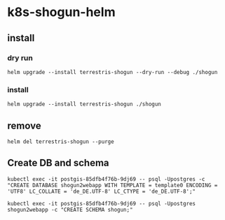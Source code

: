 # k8s-shogun-helm

## install
### dry run
`helm upgrade --install terrestris-shogun --dry-run --debug ./shogun`

### install
`helm upgrade --install terrestris-shogun ./shogun`

## remove 
`helm del terrestris-shogun --purge`

## Create DB and schema
`kubectl exec -it postgis-85dfb4f76b-9dj69 -- psql -Upostgres -c "CREATE DATABASE shogun2webapp WITH TEMPLATE = template0 ENCODING = 'UTF8' LC_COLLATE = 'de_DE.UTF-8' LC_CTYPE = 'de_DE.UTF-8';"`

`kubectl exec -it postgis-85dfb4f76b-9dj69 -- psql -Upostgres shogun2webapp -c "CREATE SCHEMA shogun;"`